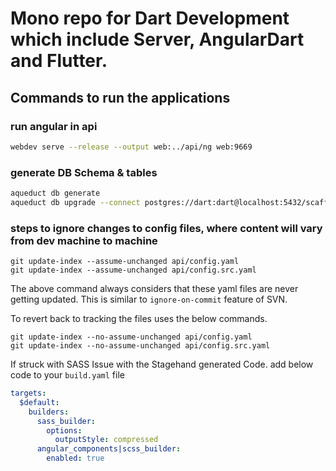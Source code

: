 # Mono repo for Dart Development which include Server, AngularDart and Flutter.

## Commands to run the applications

### run angular in api

```sh
webdev serve --release --output web:../api/ng web:9669
```

### generate DB Schema & tables

```sh
aqueduct db generate
aqueduct db upgrade --connect postgres://dart:dart@localhost:5432/scaffolding
```

### steps to ignore changes to config files, where content will vary from dev machine to machine

```shell
git update-index --assume-unchanged api/config.yaml
git update-index --assume-unchanged api/config.src.yaml
```

The above command always considers that these yaml files are never getting updated. This is similar to `ignore-on-commit` feature of SVN.

To revert back to tracking the files uses the below commands.

```shell
git update-index --no-assume-unchanged api/config.yaml
git update-index --no-assume-unchanged api/config.src.yaml
```

If struck with SASS Issue with the Stagehand generated Code. add below code to your `build.yaml` file

```yaml
targets:
  $default:
    builders:      
      sass_builder:
        options:
          outputStyle: compressed
      angular_components|scss_builder:
        enabled: true
```
